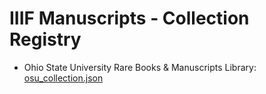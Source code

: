 # IIIF Manuscripts - Collection Registry
* Ohio State University Rare Books & Manuscripts Library: [osu_collection.json](https://raw.githubusercontent.com/blalbrit/manuscript_registry/master/osu_collection.json)
